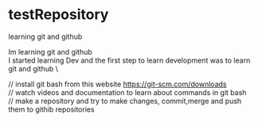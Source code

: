 # testRepository
learning git and github

Im learning git and github \
I started learning Dev and the first step to learn development was to learn git and github \

// install git bash from this website https://git-scm.com/downloads \
// watch videos and documentation to learn about commands in git bash  \
// make a repository and try to make changes, commit,merge and push them to githib repositories
